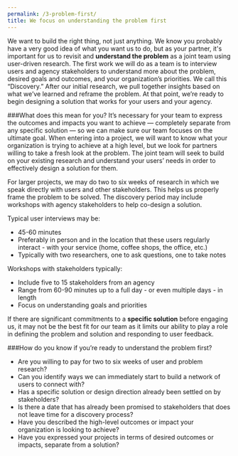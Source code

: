 ```yaml
---
permalink: /3-problem-first/
title: We focus on understanding the problem first
---
```


We want to build the right thing, not just anything. We know you probably have a very good idea of what you want us to do, but as your partner, it's important for us to revisit and **understand the problem** as a joint team using user-driven research. The first work we will do as a team is to interview users and agency stakeholders to understand more about the problem, desired goals and outcomes, and your organization’s priorities. We call this “Discovery.” After our initial research, we pull together insights based on what we’ve learned and reframe the problem. At that point, we’re ready to begin designing a solution that works for your users and your agency. 

###What does this mean for you? 
It’s necessary for your team to express the outcomes and impacts you want to achieve — completely separate from any specific solution — so we can make sure our team focuses on the ultimate goal. When entering into a project, we will want to know what your organization is trying to achieve at a high level, but we look for partners willing to take a fresh look at the problem. The joint team will seek to build on your existing research and understand your users’ needs in order to effectively design a solution for them.

For larger projects, we may do two to six weeks of research in which we speak directly with users and other stakeholders. This helps us properly frame the problem to be solved. The discovery period may include workshops with agency stakeholders to help co-design a solution. 

Typical user interviews may be: 
>
- 45-60 minutes 
- Preferably in person and in the location that these users regularly interact - with your service (home, coffee shops, the office, etc.)
- Typically with two researchers, one to ask questions, one to take notes

Workshops with stakeholders typically:
>
- Include five to 15 stakeholders from an agency
- Range from 60-90 minutes up to a full day - or even multiple days - in length
- Focus on understanding goals and priorities

If there are significant commitments to a **specific solution** before engaging us, it may not be the best fit for our team as it limits our ability to play a role in defining the problem and solution and responding to user feedback.

###How do you know if you’re ready to understand the problem first? 

- Are you willing to pay for two to six weeks of user and problem research? 
- Can you identify ways we can immediately start to build a network of users to connect with?
- Has a specific solution or design direction already been settled on by stakeholders? 
- Is there a date that has already been promised to stakeholders that does not leave time for a discovery process?
- Have you described the high-level outcomes or impact your organization is looking to achieve?
- Have you expressed your projects in terms of desired outcomes or impacts, separate from a solution? 
